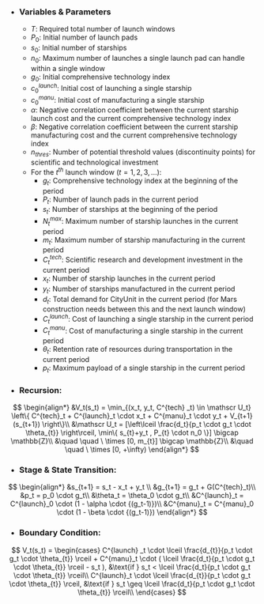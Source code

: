 - ### **Variables & Parameters**
	- $T$: Required total number of launch windows
	- $P_0$: Initial number of launch pads
	- $s_0$: Initial number of starships
	- $n_0$: Maximum number of launches a single launch pad can handle within a single window
	- $g_0$: Initial comprehensive technology index
	- $c^{launch}_0$: Initial cost of launching a single starship
	- $c^{manu}_0$: Initial cost of manufacturing a single starship
	- $\alpha$: Negative correlation coefficient between the current starship launch cost and the current comprehensive technology index
	- $\beta$: Negative correlation coefficient between the current starship manufacturing cost and the current comprehensive technology index
	- $n_{thres}$: Number of potential threshold values (discontinuity points) for scientific and technological investment
	- For the $t^{th}$ launch window ($t=1,2,3,...$):
		- $g_t$: Comprehensive technology index at the beginning of the period
		- $P_t$: Number of launch pads in the current period
		- $s_t$: Number of starships at the beginning of the period
		- $N^{max}_t$: Maximum number of starship launches in the current period
		- $m_t$: Maximum number of starship manufacturing in the current period
		- $C^{tech}_t$: Scientific research and development investment in the current period
		- $x_t$: Number of starship launches in the current period
		- $y_t$: Number of starships manufactured in the current period
		- $d_t$: Total demand for CityUnit in the current period (for Mars construction needs between this and the next launch window)
		- $C^{launch}_t$: Cost of launching a single starship in the current period
		- $C^{manu}_t$: Cost of manufacturing a single starship in the current period
		- $\theta_t$: Retention rate of resources during transportation in the current period
		- $p_t$: Maximum payload of a single starship in the current period

- ### **Recursion**:
$$ \begin{align*} 
&V_t(s_t) = \min_{(x_t, y_t, C^{tech} _t) \in \mathscr U_t} \left\{ C^{tech}_t + C^{launch}_t \cdot x_t + C^{manu}_t \cdot y_t + V_{t+1}(s_{t+1}) \right\}\\ 
&\mathscr U_t = [\left\lceil \frac{d_t}{p_t \cdot g_t \cdot \theta_{t}} \right\rceil, \min\{ s_{t}+y_t , P_{t} \cdot n_0 \}] \bigcap \mathbb{Z}\\
&\quad \quad \ \times [0, m_{t}] \bigcap \mathbb{Z}\\
&\quad \quad \ \times [0, +\infty)
\end{align*} $$

- ### **Stage & State Transition**:
$$ \begin{align*}
&s_{t+1} = s_t - x_t + y_t \\
&g_{t+1} = g_t + G(C^{tech}_t)\\
&p_t = p_0 \cdot g_t\\
&\theta_t = \theta_0 \cdot g_t\\
&C^{launch}_t = C^{launch}_0 \cdot (1 - \alpha \cdot {(g_t-1)})\\
&C^{manu}_t = C^{manu}_0 \cdot (1 - \beta \cdot {(g_t-1)})
\end{align*} $$

- ### **Boundary Condition**: 
$$
V_t(s_t) = 
\begin{cases} 
C^{launch} _t \cdot \lceil \frac{d_{t}}{p_t \cdot g_t \cdot \theta_{t}} \rceil + C^{manu}_t \cdot ( \lceil \frac{d_t}{p_t \cdot g_t \cdot \theta_{t}} \rceil - s_t ), &\text{if } s_t < \lceil \frac{d_t}{p_t \cdot g_t \cdot \theta_{t}} \rceil\\ C^{launch}_t \cdot \lceil \frac{d_{t}}{p_t \cdot g_t \cdot \theta_{t}} \rceil, &\text{if } s_t \geq \lceil \frac{d_t}{p_t \cdot g_t \cdot \theta_{t}} \rceil\\
\end{cases} $$